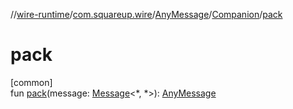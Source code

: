 //[wire-runtime](../../../../index.md)/[com.squareup.wire](../../index.md)/[AnyMessage](../index.md)/[Companion](index.md)/[pack](pack.md)

# pack

[common]\
fun [pack](pack.md)(message: [Message](../../-message/index.md)&lt;*, *&gt;): [AnyMessage](../index.md)

